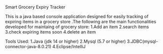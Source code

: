 Smart Grocery Expiry Tracker

This is a java based console application designed for easily tracking of expiring items in a grocery store .The following are the main functionalities developed for maintaing of grocery store:
1.Add an item 
2.search items
3.check expiring items soon
4.delete an item

Tools Used:
1.Java (jdk 14 or higher)
2.Mysql (5.7 or higher)
3.JDBC(mysql-connector-java-8.0.21)
4.Eclipse/IntelliJ

